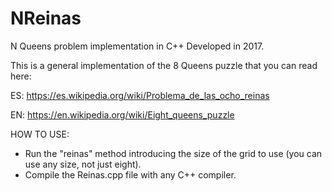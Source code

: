 # NReinas
N Queens problem implementation in C++
Developed in 2017.

This is a general implementation of the 8 Queens puzzle that you can read here:

ES:
  https://es.wikipedia.org/wiki/Problema_de_las_ocho_reinas
  
EN:
  https://en.wikipedia.org/wiki/Eight_queens_puzzle

HOW TO USE:
- Run the "reinas" method introducing the size of the grid to use (you can use any size, not just eight).
- Compile the Reinas.cpp file with any C++ compiler.

